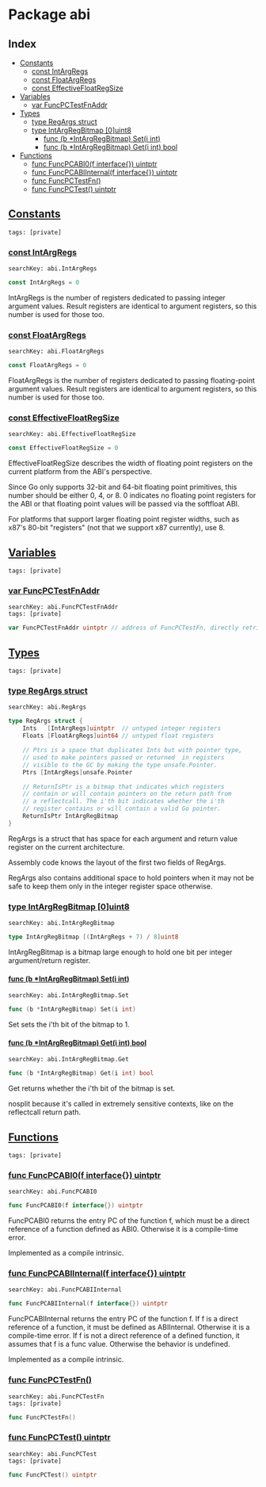 # Package abi

## Index

* [Constants](#const)
    * [const IntArgRegs](#IntArgRegs)
    * [const FloatArgRegs](#FloatArgRegs)
    * [const EffectiveFloatRegSize](#EffectiveFloatRegSize)
* [Variables](#var)
    * [var FuncPCTestFnAddr](#FuncPCTestFnAddr)
* [Types](#type)
    * [type RegArgs struct](#RegArgs)
    * [type IntArgRegBitmap [0]uint8](#IntArgRegBitmap)
        * [func (b *IntArgRegBitmap) Set(i int)](#IntArgRegBitmap.Set)
        * [func (b *IntArgRegBitmap) Get(i int) bool](#IntArgRegBitmap.Get)
* [Functions](#func)
    * [func FuncPCABI0(f interface{}) uintptr](#FuncPCABI0)
    * [func FuncPCABIInternal(f interface{}) uintptr](#FuncPCABIInternal)
    * [func FuncPCTestFn()](#FuncPCTestFn)
    * [func FuncPCTest() uintptr](#FuncPCTest)


## <a id="const" href="#const">Constants</a>

```
tags: [private]
```

### <a id="IntArgRegs" href="#IntArgRegs">const IntArgRegs</a>

```
searchKey: abi.IntArgRegs
```

```Go
const IntArgRegs = 0
```

IntArgRegs is the number of registers dedicated to passing integer argument values. Result registers are identical to argument registers, so this number is used for those too. 

### <a id="FloatArgRegs" href="#FloatArgRegs">const FloatArgRegs</a>

```
searchKey: abi.FloatArgRegs
```

```Go
const FloatArgRegs = 0
```

FloatArgRegs is the number of registers dedicated to passing floating-point argument values. Result registers are identical to argument registers, so this number is used for those too. 

### <a id="EffectiveFloatRegSize" href="#EffectiveFloatRegSize">const EffectiveFloatRegSize</a>

```
searchKey: abi.EffectiveFloatRegSize
```

```Go
const EffectiveFloatRegSize = 0
```

EffectiveFloatRegSize describes the width of floating point registers on the current platform from the ABI's perspective. 

Since Go only supports 32-bit and 64-bit floating point primitives, this number should be either 0, 4, or 8. 0 indicates no floating point registers for the ABI or that floating point values will be passed via the softfloat ABI. 

For platforms that support larger floating point register widths, such as x87's 80-bit "registers" (not that we support x87 currently), use 8. 

## <a id="var" href="#var">Variables</a>

```
tags: [private]
```

### <a id="FuncPCTestFnAddr" href="#FuncPCTestFnAddr">var FuncPCTestFnAddr</a>

```
searchKey: abi.FuncPCTestFnAddr
tags: [private]
```

```Go
var FuncPCTestFnAddr uintptr // address of FuncPCTestFn, directly retrieved from assembly

```

## <a id="type" href="#type">Types</a>

```
tags: [private]
```

### <a id="RegArgs" href="#RegArgs">type RegArgs struct</a>

```
searchKey: abi.RegArgs
```

```Go
type RegArgs struct {
	Ints   [IntArgRegs]uintptr  // untyped integer registers
	Floats [FloatArgRegs]uint64 // untyped float registers

	// Ptrs is a space that duplicates Ints but with pointer type,
	// used to make pointers passed or returned  in registers
	// visible to the GC by making the type unsafe.Pointer.
	Ptrs [IntArgRegs]unsafe.Pointer

	// ReturnIsPtr is a bitmap that indicates which registers
	// contain or will contain pointers on the return path from
	// a reflectcall. The i'th bit indicates whether the i'th
	// register contains or will contain a valid Go pointer.
	ReturnIsPtr IntArgRegBitmap
}
```

RegArgs is a struct that has space for each argument and return value register on the current architecture. 

Assembly code knows the layout of the first two fields of RegArgs. 

RegArgs also contains additional space to hold pointers when it may not be safe to keep them only in the integer register space otherwise. 

### <a id="IntArgRegBitmap" href="#IntArgRegBitmap">type IntArgRegBitmap [0]uint8</a>

```
searchKey: abi.IntArgRegBitmap
```

```Go
type IntArgRegBitmap [(IntArgRegs + 7) / 8]uint8
```

IntArgRegBitmap is a bitmap large enough to hold one bit per integer argument/return register. 

#### <a id="IntArgRegBitmap.Set" href="#IntArgRegBitmap.Set">func (b *IntArgRegBitmap) Set(i int)</a>

```
searchKey: abi.IntArgRegBitmap.Set
```

```Go
func (b *IntArgRegBitmap) Set(i int)
```

Set sets the i'th bit of the bitmap to 1. 

#### <a id="IntArgRegBitmap.Get" href="#IntArgRegBitmap.Get">func (b *IntArgRegBitmap) Get(i int) bool</a>

```
searchKey: abi.IntArgRegBitmap.Get
```

```Go
func (b *IntArgRegBitmap) Get(i int) bool
```

Get returns whether the i'th bit of the bitmap is set. 

nosplit because it's called in extremely sensitive contexts, like on the reflectcall return path. 

## <a id="func" href="#func">Functions</a>

```
tags: [private]
```

### <a id="FuncPCABI0" href="#FuncPCABI0">func FuncPCABI0(f interface{}) uintptr</a>

```
searchKey: abi.FuncPCABI0
```

```Go
func FuncPCABI0(f interface{}) uintptr
```

FuncPCABI0 returns the entry PC of the function f, which must be a direct reference of a function defined as ABI0. Otherwise it is a compile-time error. 

Implemented as a compile intrinsic. 

### <a id="FuncPCABIInternal" href="#FuncPCABIInternal">func FuncPCABIInternal(f interface{}) uintptr</a>

```
searchKey: abi.FuncPCABIInternal
```

```Go
func FuncPCABIInternal(f interface{}) uintptr
```

FuncPCABIInternal returns the entry PC of the function f. If f is a direct reference of a function, it must be defined as ABIInternal. Otherwise it is a compile-time error. If f is not a direct reference of a defined function, it assumes that f is a func value. Otherwise the behavior is undefined. 

Implemented as a compile intrinsic. 

### <a id="FuncPCTestFn" href="#FuncPCTestFn">func FuncPCTestFn()</a>

```
searchKey: abi.FuncPCTestFn
tags: [private]
```

```Go
func FuncPCTestFn()
```

### <a id="FuncPCTest" href="#FuncPCTest">func FuncPCTest() uintptr</a>

```
searchKey: abi.FuncPCTest
tags: [private]
```

```Go
func FuncPCTest() uintptr
```


